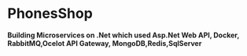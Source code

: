 # PhonesShop
**Building Microservices on .Net which used Asp.Net Web API, Docker, RabbitMQ,Ocelot API Gateway, MongoDB,Redis,SqlServer**

